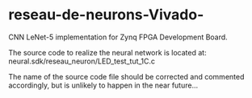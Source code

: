 # reseau-de-neurons-Vivado-
CNN LeNet-5 implementation for Zynq FPGA Development Board.

The source code to realize the neural network is located at: neural.sdk/reseau_neuron/LED_test_tut_1C.c

The name of the source code file should be corrected and commented accordingly, but is unlikely to happen in the near future...
